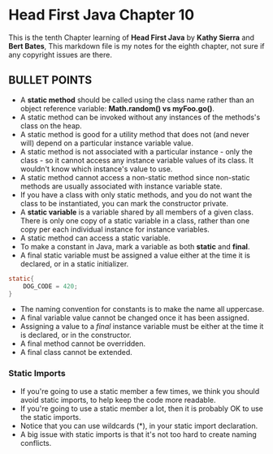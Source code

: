 Head First Java Chapter 10
=
This is the tenth Chapter learning of **Head First Java** by **Kathy Sierra** and **Bert Bates**, 
This markdown file is my notes for the eighth chapter, not sure if any copyright issues are there.

BULLET POINTS
-
* A **static method** should be called using the class name rather than an object reference variable: **Math.random() vs myFoo.go()**.
* A static method can be invoked without any instances of the methods's class on the heap.
* A static method is good for a utility method that does not (and never will) depend on a particular instance variable value.
* A static method is not associated with a particular instance - only the class - so it cannot access any instance variable values of its class. It wouldn't know which instance's value to use.
* A static method cannot access a non-static method since non-static methods are usually associated with instance variable state.
* If you have a class with only static methods, and you do not want the class to be instantiated, you can mark the constructor private.
* A **static variable** is a variable shared by all members of a given class. There is only one copy of a static variable in a class, rather than one copy per each individual instance for instance variables.
* A static method can access a static variable.
* To make a constant in Java, mark a variable as both **static** and **final**.
* A final static variable must be assigned a value either at the time it is declared, or in a static initializer.

````java
static{
	DOG_CODE = 420;	
}
```` 
* The naming convention for constants is to make the name all uppercase.
* A final variable value cannot be changed once it has been assigned.
* Assigning a value to a *final* instance variable must be either at the time it is declared, or in the constructor.
* A final method cannot be overridden.
* A final class cannot be extended.

### Static Imports
* If you're going to use a static member a few times, we think you should avoid static imports, to help keep the code more readable.
* If you're going to use a static member a lot, then it is probably OK to use the static imports.
* Notice that you can use wildcards (*), in your static import declaration.
* A big issue with static imports is that it's not too hard to create naming conflicts.

